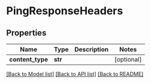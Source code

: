 # PingResponseHeaders

## Properties
Name | Type | Description | Notes
------------ | ------------- | ------------- | -------------
**content_type** | **str** |  | [optional] 

[[Back to Model list]](../README.md#documentation-for-models) [[Back to API list]](../README.md#documentation-for-api-endpoints) [[Back to README]](../README.md)

